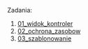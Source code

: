 Zadania:
1. [01_widok_kontroler](https://github.com/marlenageborska/PBAW-PAW2024/tree/master/01_widok_kontroler)
2. [02_ochrona_zasobow](https://github.com/marlenageborska/PBAW-PAW2024/tree/master/02_ochrona_zasobow)
3. [03_szablonowanie](https://github.com/marlenageborska/PBAW-PAW2024/tree/master/03_szablonowanie)
